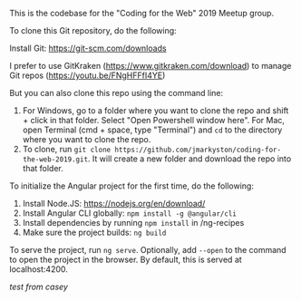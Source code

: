 This is the codebase for the "Coding for the Web" 2019 Meetup group.

To clone this Git repository, do the following:

Install Git: https://git-scm.com/downloads

I prefer to use GitKraken (https://www.gitkraken.com/download) to manage Git repos (https://youtu.be/FNgHFFfI4YE)

But you can also clone this repo using the command line:

1. For Windows, go to a folder where you want to clone the repo and shift + click in that folder. Select "Open Powershell window here". For Mac, open Terminal (cmd + space, type "Terminal") and `cd` to the directory where you want to clone the repo.
2. To clone, run `git clone https://github.com/jmarkyston/coding-for-the-web-2019.git`. It will create a new folder and download the repo into that folder.

To initialize the Angular project for the first time, do the following:

1. Install Node.JS: https://nodejs.org/en/download/
2. Install Angular CLI globally: `npm install -g @angular/cli`
3. Install dependencies by running `npm install` in /ng-recipes
4. Make sure the project builds: `ng build`

To serve the project, run `ng serve`. Optionally, add `--open` to the command to open the project in the browser. By default, this is served at localhost:4200.

*test from casey*